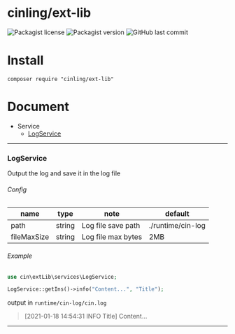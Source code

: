 # cinling/ext-lib

![Packagist license](https://img.shields.io/github/license/cinling/php-ext-lib)
![Packagist version](https://img.shields.io/packagist/v/cinling/ext-lib)
![GitHub last commit](https://img.shields.io/github/last-commit/cinling/php-ext-lib)

# Install

```
composer require "cinling/ext-lib"
```

# Document

 - Service
   - [LogService](#LogService)
    


<hr />

### LogService

Output the log and save it in the log file

###### Config

| name | type | note | default |
| --- | --- | --- | --- |
| path | string | Log file save path | ./runtime/cin-log |
| fileMaxSize | string | Log file max bytes | 2MB |

###### Example

```php
use cin\extLib\services\LogService;

LogService::getIns()->info("Content...", "Title");
```

output in `runtime/cin-log/cin.log`
> [2021-01-18 14:54:31 INFO Title] Content...

<hr />